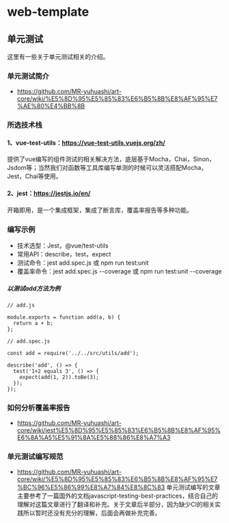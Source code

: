 # web-template

## 单元测试
这里有一些关于单元测试相关的介绍。

### 单元测试简介
* https://github.com/MR-yuhuashi/art-core/wiki/%E5%8D%95%E5%85%83%E6%B5%8B%E8%AF%95%E7%AE%80%E4%BB%8B

### 所选技术栈
#### 1、vue-test-utils：https://vue-test-utils.vuejs.org/zh/
提供了vue编写的组件测试的相关解决方法，底层基于Mocha，Chai，Sinon，Jsdom等；当然我们对函数等工具库编写单测的时候可以灵活搭配Mocha，Jest，Chai等使用。
#### 2、jest：https://jestjs.io/en/
开箱即用，是一个集成框架，集成了断言库，覆盖率报告等多种功能。

### 编写示例
* 技术选型：Jest，@vue/test-utils
* 常用API：describe，test，expect
* 测试命令：jest add.spec.js 或 npm run test:unit
* 覆盖率命令：jest add.spec.js --coverage 或 npm run test:unit --coverage
##### 以测试add方法为例
```
// add.js

module.exports = function add(a, b) {
  return a + b;
};

```
```
// add.spec.js

const add = require('../../src/utils/add');

describe('add', () => {
  test('1+2 equals 3', () => {
    expect(add(1, 2)).toBe(3);
  });
});

```

### 如何分析覆盖率报告
* https://github.com/MR-yuhuashi/art-core/wiki/jest%E5%8D%95%E5%85%83%E6%B5%8B%E8%AF%95%E6%8A%A5%E5%91%8A%E5%88%86%E8%A7%A3

### 单元测试编写规范
* https://github.com/MR-yuhuashi/art-core/wiki/%E5%8D%95%E5%85%83%E6%B5%8B%E8%AF%95%E7%BC%96%E5%86%99%E8%A7%84%E8%8C%83
单元测试编写的文章主要参考了一篇国外的文档javascript-testing-best-practices，结合自己的理解对这篇文章进行了翻译和补充。关于文章后半部分，因为缺少CI的相关实践所以暂时还没有充分的理解，后面会再做补充完善。
